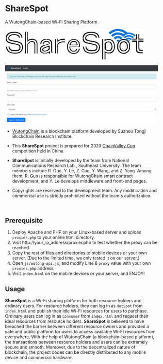 # ShareSpot 
A WutongChain-based Wi-Fi Sharing Platform.

![logo](img/logo.png)

![title](title.png)



- [WutongChain](https://www.wutongchain.com/) is a blockchain platform developed by Suzhou Tongji Blockchain Research Institute.

- This **ShareSpot** project is prepared for 2020 [ChainValley Cup](https://lgb.wutongchain.com/) competition held in China.
- **ShareSpot** is initially developed by the team from National Communications Research Lab., Southeast University. The team members include R. Guo, Y. Le, Z. Gao, Y. Wang, and Z. Yang. Among them, R. Guo is responsible for WutongChain smart contract development, and Y. Le develops middleware and front-end pages. 
- Copyrights are reserved to the development team. Any modification and commercial use is strictly prohibited without the team's authorization.

<br>

## Prerequisite

1. Deploy Apache and PHP on your Linux-based server and upload `proxier.php` to your online html directory.
2. Visit http://your_ip_address/proxier.php to test whether the proxy can be reached.
3. Copy the rest of files and directories to mobile devices or your own server. (Due to the limited time, we only tested it on our server.)
4. Open `js/wutong-api.js`, and modify Line 8 `proxy` value with your own `proxier.php` address.
5. Visit `index.html` on the mobile devices or your server, and ENJOY!



## Usage

**ShareSpot** is a Wi-Fi sharing platform for both resource holders and ordinary users. For resource holders, they can log in as `HotSpot` from `index.html` and publish their idle Wi-Fi resources for users to purchase. Ordinary users can log in as `Consumer` from `index.html` and request their ideal resources from resource holders. **ShareSpot** is believed to have breached the barrier between different resource owners and provided a safe and public platform for users to access available Wi-Fi resources from everywhere. With the help of WutongChain (a blockchain-based platform), the transactions between resource holders and users can be extremely secure and smooth. Moreover, due to the decentralized nature of blockchain, the project codes can be directly distributed to any mobile device and commercial hardware.

